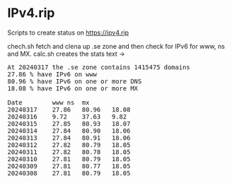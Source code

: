# IPv4.rip
Scripts to create status on https://ipv4.rip

chech.sh fetch and clena up .se zone and then check for IPv6 for www, ns and MX.
calc.sh creates the stats text ->

<pre>
At 20240317 the .se zone contains 1415475 domains
27.86 % have IPv6 on www
80.96 % have IPv6 on one or more DNS
18.08 % have IPv6 on one or more MX

Date		www	ns	mx
20240317	27.86	80.96	18.08
20240316	9.72	37.63	9.82
20240315	27.85	80.93	18.07
20240314	27.84	80.90	18.06
20240313	27.84	80.91	18.06
20240312	27.82	80.79	18.05
20240311	27.82	80.78	18.05
20240310	27.81	80.79	18.05
20240309	27.81	80.77	18.05
20240308	27.81	80.79	18.05
